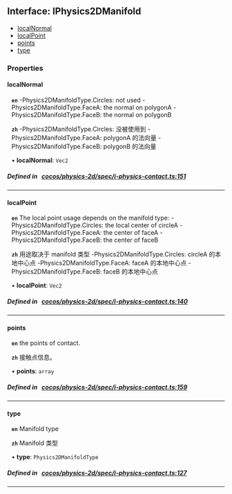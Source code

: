 ## Interface: IPhysics2DManifold

- [localNormal](#localNormal)
- [localPoint](#localPoint)
- [points](#points)
- [type](#type)

### Properties

#### localNormal

<div style="margin-left: 10px;">



**`en`** 
-Physics2DManifoldType.Circles: not used
-Physics2DManifoldType.FaceA: the normal on polygonA
-Physics2DManifoldType.FaceB: the normal on polygonB



**`zh`** 
-Physics2DManifoldType.Circles: 没被使用到
-Physics2DManifoldType.FaceA: polygonA 的法向量
-Physics2DManifoldType.FaceB: polygonB 的法向量



• **localNormal**: ``Vec2``

</div>

##### Defined in &nbsp;   [cocos/physics-2d/spec/i-physics-contact.ts:151](https://github.com/cocos-creator/engine/blob/c7bf6b8a9/cocos/physics-2d/spec/i-physics-contact.ts#L151)&nbsp;
___
#### localPoint

<div style="margin-left: 10px;">



**`en`** 
The local point usage depends on the manifold type:
-Physics2DManifoldType.Circles: the local center of circleA
-Physics2DManifoldType.FaceA: the center of faceA
-Physics2DManifoldType.FaceB: the center of faceB



**`zh`** 
用途取决于 manifold 类型
-Physics2DManifoldType.Circles: circleA 的本地中心点
-Physics2DManifoldType.FaceA: faceA 的本地中心点
-Physics2DManifoldType.FaceB: faceB 的本地中心点



• **localPoint**: ``Vec2``

</div>

##### Defined in &nbsp;   [cocos/physics-2d/spec/i-physics-contact.ts:140](https://github.com/cocos-creator/engine/blob/c7bf6b8a9/cocos/physics-2d/spec/i-physics-contact.ts#L140)&nbsp;
___
#### points

<div style="margin-left: 10px;">



**`en`** 
the points of contact.



**`zh`** 
接触点信息。



• **points**: ``array``

</div>

##### Defined in &nbsp;   [cocos/physics-2d/spec/i-physics-contact.ts:159](https://github.com/cocos-creator/engine/blob/c7bf6b8a9/cocos/physics-2d/spec/i-physics-contact.ts#L159)&nbsp;
___
#### type

<div style="margin-left: 10px;">



**`en`** 
Manifold type



**`zh`** 
Manifold 类型



• **type**: ``Physics2DManifoldType``

</div>

##### Defined in &nbsp;   [cocos/physics-2d/spec/i-physics-contact.ts:127](https://github.com/cocos-creator/engine/blob/c7bf6b8a9/cocos/physics-2d/spec/i-physics-contact.ts#L127)&nbsp;
___
